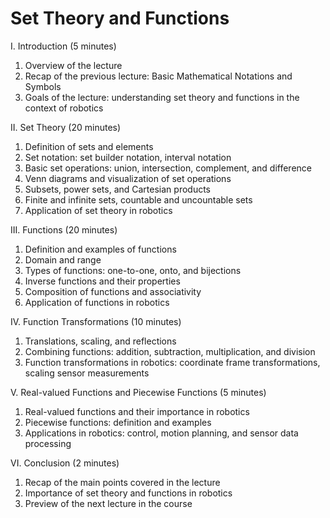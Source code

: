 # Set Theory and Functions
I. Introduction (5 minutes)

1. Overview of the lecture
1. Recap of the previous lecture: Basic Mathematical Notations and Symbols
1. Goals of the lecture: understanding set theory and functions in the context of robotics

II. Set Theory (20 minutes)

1. Definition of sets and elements
1. Set notation: set builder notation, interval notation
1. Basic set operations: union, intersection, complement, and difference
1. Venn diagrams and visualization of set operations
1. Subsets, power sets, and Cartesian products
1. Finite and infinite sets, countable and uncountable sets
1. Application of set theory in robotics

III. Functions (20 minutes)

1. Definition and examples of functions
1. Domain and range
1. Types of functions: one-to-one, onto, and bijections
1. Inverse functions and their properties
1. Composition of functions and associativity
1. Application of functions in robotics

IV. Function Transformations (10 minutes)

1. Translations, scaling, and reflections
1. Combining functions: addition, subtraction, multiplication, and division
1. Function transformations in robotics: coordinate frame transformations, scaling sensor measurements

V. Real-valued Functions and Piecewise Functions (5 minutes)

1. Real-valued functions and their importance in robotics
1. Piecewise functions: definition and examples
1. Applications in robotics: control, motion planning, and sensor data processing

VI. Conclusion (2 minutes)

1. Recap of the main points covered in the lecture
1. Importance of set theory and functions in robotics
1. Preview of the next lecture in the course
